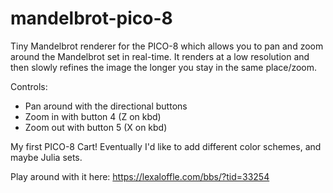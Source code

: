 # mandelbrot-pico-8

Tiny Mandelbrot renderer for the PICO-8 which allows you to pan and zoom around the Mandelbrot set in real-time. It renders at a low resolution and then slowly refines the image the longer you stay in the same place/zoom.

Controls:
- Pan around with the directional buttons
- Zoom in with button 4 (Z on kbd)
- Zoom out with button 5 (X on kbd)

My first PICO-8 Cart! Eventually I'd like to add different color schemes, and maybe Julia sets.

Play around with it here: https://lexaloffle.com/bbs/?tid=33254
